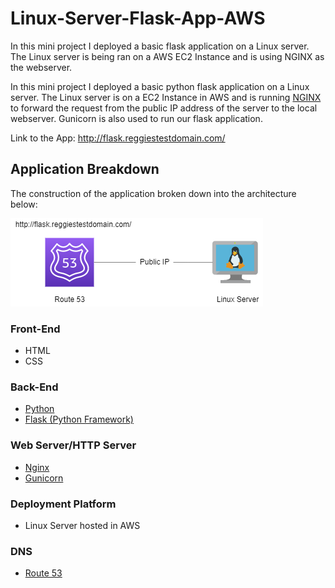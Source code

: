 # Linux-Server-Flask-App-AWS
In this mini project I deployed a basic flask application on a Linux server. The Linux server is being ran on a AWS EC2 Instance and is using NGINX as the webserver.

In this mini project I deployed a basic python flask application on a Linux server. The Linux server is on a EC2 Instance in AWS and is running [NGINX](https://www.nginx.com/resources/wiki/start/topics/tutorials/install/) to forward the request from the public IP address of the server to the local webserver. Gunicorn is also used to run our flask application.

Link to the App: http://flask.reggiestestdomain.com/

## Application Breakdown

The construction of the application broken down into the architecture below:

![awsflask](https://github.com/rjones18/Images/blob/main/AWSFlaskAPP2.drawio.png)

### Front-End

- HTML
- CSS


### Back-End 

- [Python](https://www.python.org/) 
- [Flask (Python Framework)](https://flask.palletsprojects.com/en/1.1.x/)

### Web Server/HTTP Server

- [Nginx](https://www.nginx.com/)
- [Gunicorn](https://gunicorn.org/)

### Deployment Platform

- Linux Server hosted in AWS

### DNS

- [Route 53](https://aws.amazon.com/route53/)
